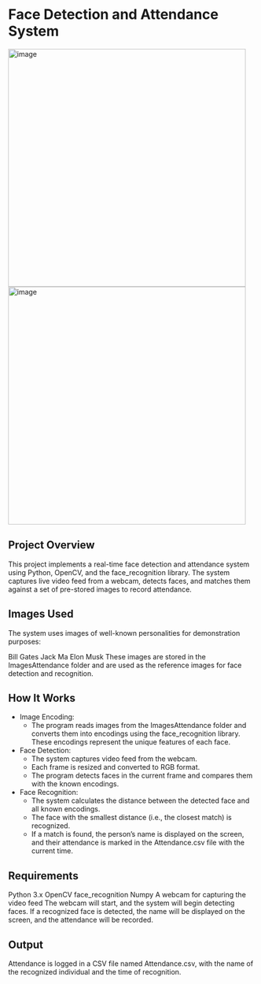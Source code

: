 # Face Detection and Attendance System

<img width="483" alt="image" src="https://github.com/user-attachments/assets/6dba32e6-d152-4788-9229-e2e999582fa6">
<img width="483" alt="image" src="https://github.com/user-attachments/assets/16f8e9ce-88ef-4727-9a4a-d11c8ec4a799">

## Project Overview
This project implements a real-time face detection and attendance system using Python, OpenCV, and the face_recognition library. The system captures live video feed from a webcam, detects faces, and matches them against a set of pre-stored images to record attendance.

## Images Used
The system uses images of well-known personalities for demonstration purposes:

Bill Gates
Jack Ma
Elon Musk
These images are stored in the ImagesAttendance folder and are used as the reference images for face detection and recognition.

## How It Works
- Image Encoding:
    - The program reads images from the ImagesAttendance folder and converts them into encodings using the face_recognition library. These encodings represent the unique features of each face.
- Face Detection:
    - The system captures video feed from the webcam.
    - Each frame is resized and converted to RGB format.
    - The program detects faces in the current frame and compares them with the known encodings.
- Face Recognition:
    - The system calculates the distance between the detected face and all known encodings.
    - The face with the smallest distance (i.e., the closest match) is recognized.
    - If a match is found, the person’s name is displayed on the screen, and their attendance is marked in the Attendance.csv file with the current time.
## Requirements
Python 3.x
OpenCV
face_recognition
Numpy
A webcam for capturing the video feed
The webcam will start, and the system will begin detecting faces.
If a recognized face is detected, the name will be displayed on the screen, and the attendance will be recorded.
## Output
Attendance is logged in a CSV file named Attendance.csv, with the name of the recognized individual and the time of recognition.
